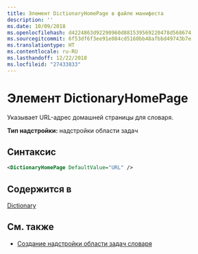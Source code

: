 ```yaml
---
title: Элемент DictionaryHomePage в файле манифеста
description: ''
ms.date: 10/09/2018
ms.openlocfilehash: d4224863d92290960d881539569220478d568674
ms.sourcegitcommit: 6f53df6f3ee91e084cd5160bb48afbbd49743b7e
ms.translationtype: HT
ms.contentlocale: ru-RU
ms.lasthandoff: 12/22/2018
ms.locfileid: "27433833"
---
```

# <a name="dictionaryhomepage-element"></a>Элемент DictionaryHomePage

Указывает URL-адрес домашней страницы для словаря.

**Тип надстройки:** надстройки области задач

## <a name="syntax"></a>Синтаксис

```XML
<DictionaryHomePage DefaultValue="URL" />
```

## <a name="contained-in"></a>Содержится в

[Dictionary](dictionary.md)

## <a name="see-also"></a>См. также

- [Создание надстройки области задач словаря](https://docs.microsoft.com/office/dev/add-ins/word/dictionary-task-pane-add-ins)
    
